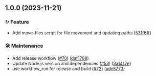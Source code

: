 ## 1.0.0 (2023-11-21)


### ✨ Feature

* Add move-files script for file movement and updating paths ([531f6ff](https://github.com/stevendejongnl/MadeBySteven/commit/531f6ff699b13f96eca7c7b631d3541565795c17))


### 🛠️ Maintenance

* Add release workflow ([#70](https://github.com/stevendejongnl/MadeBySteven/issues/70)) ([daf1788](https://github.com/stevendejongnl/MadeBySteven/commit/daf178870a4d155b4b1cd34309365ab1245d80c0))
* Update Node.js version and dependencies ([#53](https://github.com/stevendejongnl/MadeBySteven/issues/53)) ([3a1412e](https://github.com/stevendejongnl/MadeBySteven/commit/3a1412e329ceafd89e6a41d71d7686623d1d7955))
* use workflow_run for release and build ([#72](https://github.com/stevendejongnl/MadeBySteven/issues/72)) ([ade5773](https://github.com/stevendejongnl/MadeBySteven/commit/ade5773661c8981fe891d164da19cebb9269148b))
